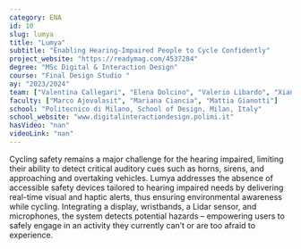 ```yaml
---
category: ENA
id: 10
slug: lumya
title: "Lumya"
subtitle: "Enabling Hearing-Impaired People to Cycle Confidently"
project_website: "https://readymag.com/4537284"
degree: "MSc Digital & Interaction Design"
course: "Final Design Studio "
ay: "2023/2024"
team: ["Valentina Callegari", "Elena Dolcino", "Valerio Libardo", "Xiangqi Huang", "Anna Sokolova", "Lea Zucker"]
faculty: ["Marco Ajovalasit", "Mariana Ciancia", "Mattia Gianotti"]
school: "Politecnico di Milano, School of Design, Milan, Italy"
school_website: "www.digitalinteractiondesign.polimi.it"
hasVideo: "nan"
videoLink: "nan"
---
```


Cycling safety remains a major challenge for the hearing impaired, limiting their ability to detect critical auditory cues such as horns, sirens, and approaching and overtaking vehicles. Lumya addresses the absence of accessible safety devices tailored to hearing impaired needs by delivering real-time visual and haptic alerts, thus ensuring environmental awareness while cycling. Integrating a display, wristbands, a Lidar sensor, and microphones, the system detects potential hazards – empowering users to safely engage in an activity they currently can’t or are too afraid to experience.
